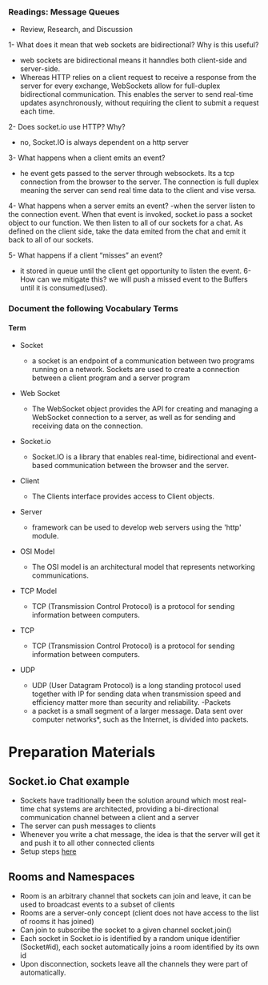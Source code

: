 ### Readings: Message Queues

- Review, Research, and Discussion

1- What does it mean that web sockets are bidirectional? Why is this useful?
- web sockets are bidirectional means it hanndles both client-side and server-side.
- Whereas HTTP relies on a client request to receive a response from the server for every exchange, WebSockets allow for full-duplex bidirectional communication. This enables the server to send real-time updates asynchronously, without requiring the client to submit a request each time.

2- Does socket.io use HTTP? Why?
-  no, Socket.IO is always dependent on a http server

3- What happens when a client emits an event?
- he event gets passed to the server through websockets. Its a tcp connection from the browser to the server. The connection is full duplex meaning the server can send real time data to the client and vise versa.

4- What happens when a server emits an event?
-when the server listen to the connection event. When that event is invoked, socket.io pass a socket object to our function. We then listen to all of our sockets for a chat. As defined on the client side, take the data emited from the chat and emit it back to all of our sockets.

5- What happens if a client “misses” an event?
- it stored in queue until the client get opportunity to listen the event.
6- How can we mitigate this?
 we will push a missed event to the Buffers until it is consumed(used).

### Document the following Vocabulary Terms
#### Term
- Socket
  - a socket is an endpoint of a communication between two programs running on a network. Sockets are used to create a connection between a client program and a server program
- Web Socket

  - The WebSocket object provides the API for creating and managing a WebSocket connection to a server, as well as for sending and receiving data on the connection.

- Socket.io
   - Socket.IO is a library that enables real-time, bidirectional and event-based communication between the browser and the server.
- Client
   - The Clients interface provides access to Client objects.
- Server
   - framework can be used to develop web servers using the 'http' module.
- OSI Model
   - The OSI model is an architectural model that represents networking communications.
- TCP Model
   - TCP (Transmission Control Protocol) is a protocol for sending information between computers.
- TCP
  - TCP (Transmission Control Protocol) is a protocol for sending information between computers.
- UDP
   - UDP (User Datagram Protocol) is a long standing protocol used together with IP for sending data when transmission speed and efficiency matter more than security and reliability.
-Packets
   - a packet is a small segment of a larger message. Data sent over computer networks*, such as the Internet, is divided into packets.


# Preparation Materials

## Socket.io Chat example

- Sockets have traditionally been the solution around which most real-time chat systems are architected, providing a bi-directional communication channel between a client and a server
- The server can push messages to clients
- Whenever you write a chat message, the idea is that the server will get it and push it to all other connected clients
- Setup steps [here](https://socket.io/get-started/chat/)

## Rooms and Namespaces

- Room is an arbitrary channel that sockets can join and leave, it can be used to broadcast events to a subset of clients
- Rooms are a server-only concept (client does not have access to the list of rooms it has joined)
- Can join to subscribe the socket to a given channel socket.join()
- Each socket in Socket.io is identified by a random unique identifier (Socket#id), each socket automatically joins a room identified by its own id
- Upon disconnection, sockets leave all the channels they were part of automatically.
